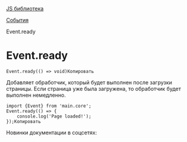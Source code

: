 [JS библиотека](/api_help/js_lib/index.php)

[События](/api_help/js_lib/events/index.php)

Event.ready

Event.ready
===========

```
Event.ready(() => void)Копировать
```

Добавляет обработчик, который будет выполнен после загрузки страницы. Если страница уже была загружена, то обработчик будет выполнен немедленно.

```
import {Event} from 'main.core';
Event.ready(() => {
	console.log('Page loaded!');
});Копировать
```

Новинки документации в соцсетях:
